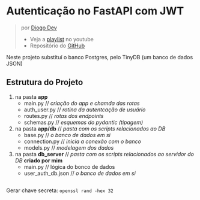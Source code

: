 # Autenticação no FastAPI com JWT
> por [Diogo Dev](https://www.youtube.com/@diogodev)
> + Veja a [playlist](https://youtube.com/playlist?list=PLyIsgi-C8ysKOAUEWI-Ehv37AiEKGtWj1&si=BUkOrLLmOBXBIgm_) no youtube
> + Repositório do [GitHub](https://github.com/diogoduartec/auth-fastapi-jwt-youtube)

Neste projeto substituí o banco Postgres, pelo TinyDB (um banco de dados JSON)

## Estrutura do Projeto

1)  na pasta **app**
    + main.py // _criação do app e chamda das rotas_
    + auth_user.py // _rotina da autentcação de usuário_
    + routes.py // _rotas dos endpoints_
    + schemas.py // _esquemas do pydantic (tipagem)_
2) na pasta **app/db** // _pasta com os scripts relacionados ao DB_
    + base.py // _o banco de dados em si_
    + connection.py // _inicia a conexão com o banco_
    + models.py // _modelagem dos dados_
3) na pasta **db_server** // _pasta com os scripts relacionados ao servidor do DB_ **criado por mim**
    + main.py // lógica do bonco de dados
    + user_auth_db.json // _o banco de dados em si_

## 

Gerar chave secreta:
`openssl rand -hex 32`